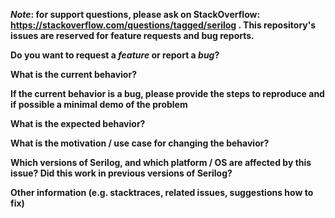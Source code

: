 ***Note*: for support questions, please ask on StackOverflow: https://stackoverflow.com/questions/tagged/serilog . This repository's issues are reserved for feature requests and bug reports.**

**Do you want to request a *feature* or report a *bug*?**



**What is the current behavior?**



**If the current behavior is a bug, please provide the steps to reproduce and if possible a minimal demo of the problem**



**What is the expected behavior?**



**What is the motivation / use case for changing the behavior?**



**Which versions of Serilog, and which platform / OS are affected by this issue? Did this work in previous versions of Serilog?**



**Other information (e.g. stacktraces, related issues, suggestions how to fix)**
